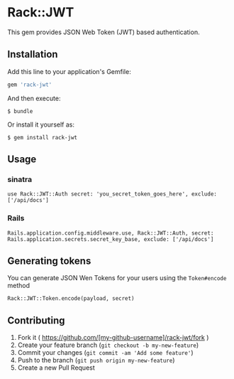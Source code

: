 # Rack::JWT

This gem provides JSON Web Token (JWT) based authentication.

## Installation

Add this line to your application's Gemfile:

```ruby
gem 'rack-jwt'
```

And then execute:

    $ bundle

Or install it yourself as:

    $ gem install rack-jwt

## Usage

### sinatra

```
use Rack::JWT::Auth secret: 'you_secret_token_goes_here', exclude: ['/api/docs']
```

### Rails

```
Rails.application.config.middleware.use, Rack::JWT::Auth, secret: Rails.application.secrets.secret_key_base, exclude: ['/api/docs']
```

## Generating tokens
You can generate JSON Wen Tokens for your users using the `Token#encode` method

```
Rack::JWT::Token.encode(payload, secret)
```

## Contributing

1. Fork it ( https://github.com/[my-github-username]/rack-jwt/fork )
2. Create your feature branch (`git checkout -b my-new-feature`)
3. Commit your changes (`git commit -am 'Add some feature'`)
4. Push to the branch (`git push origin my-new-feature`)
5. Create a new Pull Request
